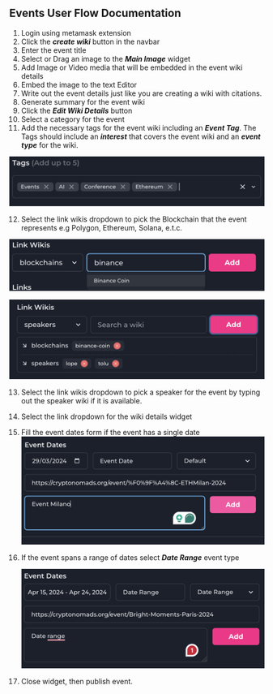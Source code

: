 ## Events User Flow Documentation

1. Login using metamask extension
2. Click the **_create wiki_** button in the navbar
3. Enter the event title
4. Select or Drag an image to the **_Main Image_** widget
5. Add Image or Video media that will be embedded in the event wiki details
6. Embed the image to the text Editor
7. Write out the event details just like you are creating a wiki with citations.
8. Generate summary for the event wiki
9. Click the **_Edit Wiki Details_** button
10. Select a category for the event
11. Add the necessary tags for the event wiki including an **_Event Tag_**. The Tags should include an **_interest_** that covers the event wiki and an **_event type_** for the wiki.

![alt text](image.png)

12. Select the link wikis dropdown to pick the Blockchain that the event represents e.g Polygon, Ethereum, Solana, e.t.c.

![alt text](image-1.png)

![alt text](image-2.png)

13. Select the link wikis dropdown to pick a speaker for the event by typing out the speaker wiki if it is available.

14. Select the link dropdown for the wiki details widget

15. Fill the event dates form if the event has a single date
    ![alt text](image-3.png)
16. If the event spans a range of dates select **_Date Range_** event type

    ![alt text](image-4.png)

17. Close widget, then publish event.
